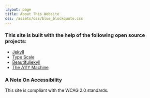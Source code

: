 ```yaml
---
layout: page
title: About This Website
css: /assets/css/blue_blockquote.css
---
```




### This site is built with the help of the following open source projects:

* [Jekyll](http://jekyllrb.com/)
* [Type Scale](http://type-scale.com/)
* [Beautifuljekyll](https://beautifuljekyll.com/)
* [The A11Y Machine](https://github.com/liip/TheA11yMachine)



### A Note On Accessibility 

This site is compliant with the WCAG 2.0 standards.